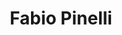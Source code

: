 ---
# Display name
title: Fabio Pinelli

# Username (this should match the folder name)
authors:
- fabio-pinelli

# Is this the primary user of the site?
superuser: false

# Role/position
role: Assistant Professor of<br>Computer Science

# Organizations/Affiliations
organizations:
- name: IMT School for Advanced Studies Lucca
  url: "https://www.imtlucca.it/en"

# Short bio (displayed in user profile at end of posts)
# bio:

# interests:
# - travelling
# - swimming & skiing (actually, _any_ sport!)
# - riding motorbike

education:
  courses:
  - course: PhD in Computer Science
    institution: University of Pisa, Italy
    year: 2010
  - course: MSc in Computer Science
    institution: University of Pisa, Italy
    year: 2005
  - course: BSc in Computer Science
    institution: University of Pisa, Italy
    year: 2002

# Social/Academic Networking
# For available icons, see: https://sourcethemes.com/academic/docs/widgets/#icons
#   For an email link, use "fas" icon pack, "envelope" icon, and a link in the
#   form "mailto:your-email@example.com" or "#contact" for contact widget.
social:
- icon: envelope
  icon_pack: fas
  link: 'fabio.pinelli@imtlucca.it'  # For a direct email link, use "mailto:your-email@example.com".
- icon: home
  icon_pack: fas
  link: https://sysma.imtlucca.it/pages/fabio-pinelli/
- icon: twitter
  icon_pack: fab
  link: https://twitter.com/fpinell80
- icon: linkedin
  icon_pack: fab
  link: https://www.linkedin.com/in/fabio-pinelli-3032008/
- icon: google-scholar
  icon_pack: ai
  link: https://scholar.google.it/citations?user=rfqxMS0AAAAJ&hl=it
- icon: orcid
  icon_pack: ai
  link: https://orcid.org/0000-0003-1058-6917
- icon: github
  icon_pack: fab
  link: https://github.com/fpinell
# Link to a PDF of your resume/CV from the About widget.
# To enable, copy your resume/CV to `static/media/cv.pdf` and uncomment the lines below.  
# - icon: cv
#   icon_pack: ai
#   link: media/cv.pdf

# Enter email to display Gravatar (if Gravatar enabled in Config)
#email: "gabriele.tolomei@gmail.com"
  
# Organizational groups that you belong to (for People widget)
#   Set this to `[]` or comment out if you are not using People widget.  
user_groups:
- Collaborators
---